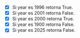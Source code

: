- [x] Si year es 1996 retorna True.
- [x] Si year es 2001 retorna False.
- [x] Si year es 2000 retorna True.
- [x] Si year es 1900 retorna False.
- [x] Si year es 2025 retorna False.